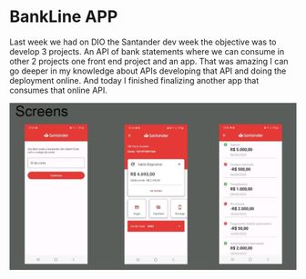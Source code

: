 # BankLine APP

Last week we had on DIO the Santander dev week the objective was to develop 3 projects. An API of bank statements where we can consume in other 2 projects one front end project and an app. That was amazing I can go deeper in my knowledge about APIs developing that API and doing the deployment online. And today I finished finalizing another app that consumes that online API.

<img src="./image/telas.jpg" />




